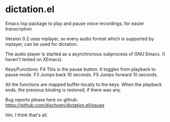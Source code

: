 dictation.el
============

Emacs lisp package to play and pause voice recordings, for easier transcription

Version 0.2 uses mplayer, so every audio format which is supported by mplayer,
can be used for dictation.

The audio player is started as a asynchronous subprocess of GNU Emacs.
(I haven't tested on XEmacs).

Keys/Functions:
F4 This is the pause button. It toggles from playback to pause mode.
F3 Jumps back 10 seconds.
F5 Jumps forward 10 seconds.

All the functions are mapped buffer-locally to the keys.
When the playback ends, the previous binding is restored, if there was any.

Bug reports please here on github:
https://github.com/dischoen/dictation.el/issues

Hm. I think that's all.
